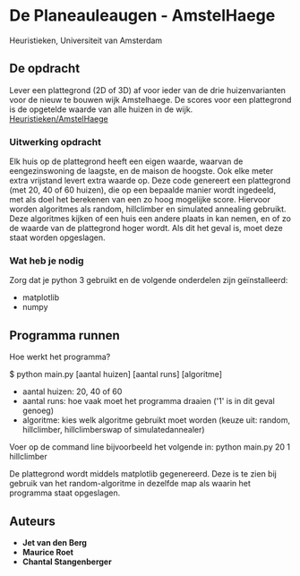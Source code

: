 # De Planeauleaugen - AmstelHaege

Heuristieken, Universiteit van Amsterdam

## De opdracht

Lever een plattegrond (2D of 3D) af voor ieder van de drie huizenvarianten voor de nieuw te bouwen wijk Amstelhaege. De scores voor een plattegrond is de opgetelde waarde van alle huizen in de wijk.
[Heuristieken/AmstelHaege](http://heuristieken.nl/wiki/index.php?title=Amstelhaege)

### Uitwerking opdracht

Elk huis op de plattegrond heeft een eigen waarde, waarvan de eengezinswoning de laagste, en de maison de hoogste. Ook elke meter extra vrijstand levert extra waarde op.
Deze code genereert een plattegrond (met 20, 40 of 60 huizen), die op een bepaalde manier wordt ingedeeld, met als doel het berekenen van een zo hoog mogelijke score.
Hiervoor worden algoritmes als random, hillclimber en simulated annealing gebruikt. Deze algoritmes kijken of een huis een andere plaats in kan nemen, en of zo de waarde van de plattegrond hoger wordt. Als dit het geval is, moet deze staat worden opgeslagen. 

### Wat heb je nodig

Zorg dat je python 3 gebruikt en de volgende onderdelen zijn geïnstalleerd:
- matplotlib
- numpy

## Programma runnen

Hoe werkt het programma?

$ python main.py [aantal huizen] [aantal runs] [algoritme]

- aantal huizen: 20, 40 of 60
- aantal runs: hoe vaak moet het programma draaien ('1' is in dit geval genoeg)
- algoritme: kies welk algoritme gebruikt moet worden (keuze uit: random, hillclimber, hillclimberswap of simulatedannealer)

Voer op de command line bijvoorbeeld het volgende in: python main.py 20 1 hillclimber

De plattegrond wordt middels matplotlib gegenereerd. Deze is te zien bij gebruik van het random-algoritme in dezelfde map als waarin het programma staat opgeslagen.

## Auteurs

* **Jet van den Berg**
* **Maurice Roet**
* **Chantal Stangenberger**
